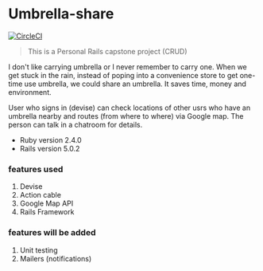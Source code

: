 # Umbrella-share
[![CircleCI](https://circleci.com/gh/codeforkoffee/umbrella_share.svg?style=svg)](https://circleci.com/gh/codeforkoffee/umbrella_share)
>This is a Personal Rails capstone project (CRUD)

I don't like carrying umbrella or I never remember to carry one.
When we get stuck in the rain, instead of poping into a convenience store to get one-time use umbrella, we could share an umbrella. It saves time, money and environment.

User who signs in (devise) can check locations of other usrs who have an umbrella nearby and routes (from where to where) via Google map.
The person can talk in a chatroom for details.

* Ruby version 2.4.0
* Rails version 5.0.2

### features used
1. Devise
2. Action cable
3. Google Map API
4. Rails Framework

### features will be added
1. Unit testing
2. Mailers (notifications)
